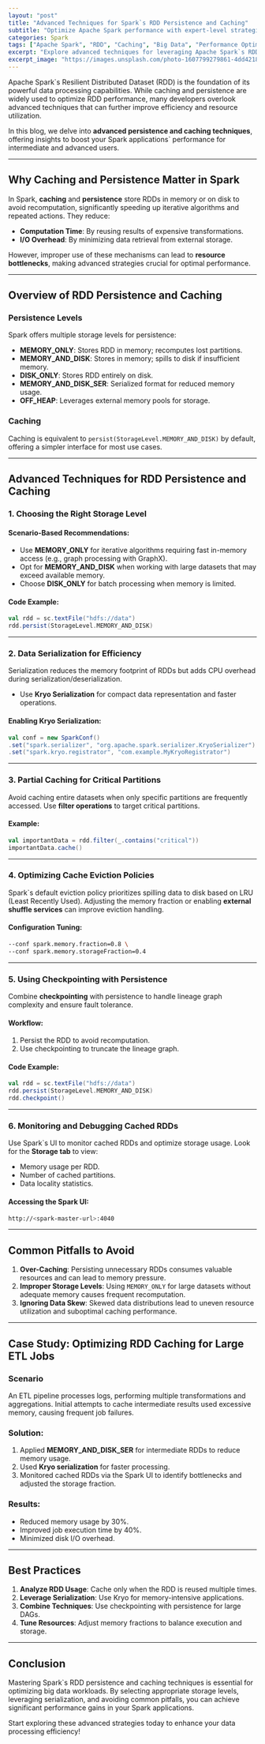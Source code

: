 ```yaml
---
layout: "post"
title: "Advanced Techniques for Spark`s RDD Persistence and Caching"
subtitle: "Optimize Apache Spark performance with expert-level strategies for RDD persistence and caching."
categories: Spark
tags: ["Apache Spark", "RDD", "Caching", "Big Data", "Performance Optimization"]
excerpt: "Explore advanced techniques for leveraging Apache Spark`s RDD persistence and caching to enhance big data processing performance."
excerpt_image: "https://images.unsplash.com/photo-1607799279861-4dd421887fb3"
---
```




Apache Spark`s Resilient Distributed Dataset (RDD) is the foundation of its powerful data processing capabilities. While caching and persistence are widely used to optimize RDD performance, many developers overlook advanced techniques that can further improve efficiency and resource utilization.

In this blog, we delve into **advanced persistence and caching techniques**, offering insights to boost your Spark applications` performance for intermediate and advanced users.

---

## Why Caching and Persistence Matter in Spark

In Spark, **caching** and **persistence** store RDDs in memory or on disk to avoid recomputation, significantly speeding up iterative algorithms and repeated actions. They reduce:
- **Computation Time**: By reusing results of expensive transformations.
- **I/O Overhead**: By minimizing data retrieval from external storage.

However, improper use of these mechanisms can lead to **resource bottlenecks**, making advanced strategies crucial for optimal performance.

---

## Overview of RDD Persistence and Caching

### Persistence Levels
Spark offers multiple storage levels for persistence:
- **MEMORY_ONLY**: Stores RDD in memory; recomputes lost partitions.
- **MEMORY_AND_DISK**: Stores in memory; spills to disk if insufficient memory.
- **DISK_ONLY**: Stores RDD entirely on disk.
- **MEMORY_AND_DISK_SER**: Serialized format for reduced memory usage.
- **OFF_HEAP**: Leverages external memory pools for storage.

### Caching
Caching is equivalent to `persist(StorageLevel.MEMORY_AND_DISK)` by default, offering a simpler interface for most use cases.

---

## Advanced Techniques for RDD Persistence and Caching

### 1. Choosing the Right Storage Level
#### Scenario-Based Recommendations:
- Use **MEMORY_ONLY** for iterative algorithms requiring fast in-memory access (e.g., graph processing with GraphX).
- Opt for **MEMORY_AND_DISK** when working with large datasets that may exceed available memory.
- Choose **DISK_ONLY** for batch processing when memory is limited.

#### Code Example:
```scala
val rdd = sc.textFile("hdfs://data")
rdd.persist(StorageLevel.MEMORY_AND_DISK)
```

---

### 2. Data Serialization for Efficiency
Serialization reduces the memory footprint of RDDs but adds CPU overhead during serialization/deserialization.

- Use **Kryo Serialization** for compact data representation and faster operations.

#### Enabling Kryo Serialization:
```scala
val conf = new SparkConf()
.set("spark.serializer", "org.apache.spark.serializer.KryoSerializer")
.set("spark.kryo.registrator", "com.example.MyKryoRegistrator")
```

---

### 3. Partial Caching for Critical Partitions
Avoid caching entire datasets when only specific partitions are frequently accessed. Use **filter operations** to target critical partitions.

#### Example:
```scala
val importantData = rdd.filter(_.contains("critical"))
importantData.cache()
```

---

### 4. Optimizing Cache Eviction Policies
Spark`s default eviction policy prioritizes spilling data to disk based on LRU (Least Recently Used). Adjusting the memory fraction or enabling **external shuffle services** can improve eviction handling.

#### Configuration Tuning:
```bash
--conf spark.memory.fraction=0.8 \
--conf spark.memory.storageFraction=0.4
```

---

### 5. Using Checkpointing with Persistence
Combine **checkpointing** with persistence to handle lineage graph complexity and ensure fault tolerance.

#### Workflow:
1. Persist the RDD to avoid recomputation.
2. Use checkpointing to truncate the lineage graph.

#### Code Example:
```scala
val rdd = sc.textFile("hdfs://data")
rdd.persist(StorageLevel.MEMORY_AND_DISK)
rdd.checkpoint()
```

---

### 6. Monitoring and Debugging Cached RDDs
Use Spark`s UI to monitor cached RDDs and optimize storage usage. Look for the **Storage tab** to view:
- Memory usage per RDD.
- Number of cached partitions.
- Data locality statistics.

#### Accessing the Spark UI:
```bash
http://<spark-master-url>:4040
```

---

## Common Pitfalls to Avoid

1. **Over-Caching**: Persisting unnecessary RDDs consumes valuable resources and can lead to memory pressure.
2. **Improper Storage Levels**: Using `MEMORY_ONLY` for large datasets without adequate memory causes frequent recomputation.
3. **Ignoring Data Skew**: Skewed data distributions lead to uneven resource utilization and suboptimal caching performance.

---

## Case Study: Optimizing RDD Caching for Large ETL Jobs

### Scenario
An ETL pipeline processes logs, performing multiple transformations and aggregations. Initial attempts to cache intermediate results used excessive memory, causing frequent job failures.

### Solution:
1. Applied **MEMORY_AND_DISK_SER** for intermediate RDDs to reduce memory usage.
2. Used **Kryo serialization** for faster processing.
3. Monitored cached RDDs via the Spark UI to identify bottlenecks and adjusted the storage fraction.

### Results:
- Reduced memory usage by 30%.
- Improved job execution time by 40%.
- Minimized disk I/O overhead.

---

## Best Practices

1. **Analyze RDD Usage**: Cache only when the RDD is reused multiple times.
2. **Leverage Serialization**: Use Kryo for memory-intensive applications.
3. **Combine Techniques**: Use checkpointing with persistence for large DAGs.
4. **Tune Resources**: Adjust memory fractions to balance execution and storage.

---

## Conclusion

Mastering Spark`s RDD persistence and caching techniques is essential for optimizing big data workloads. By selecting appropriate storage levels, leveraging serialization, and avoiding common pitfalls, you can achieve significant performance gains in your Spark applications.

Start exploring these advanced strategies today to enhance your data processing efficiency!
